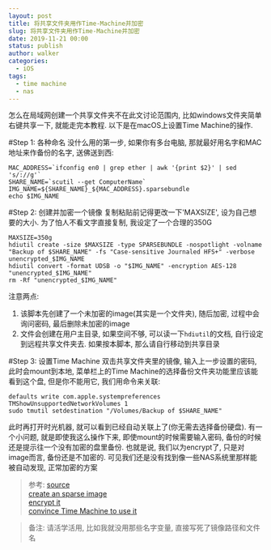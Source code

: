 ```yaml
---
layout: post
title: 将共享文件夹用作Time-Machine并加密
slug: 将共享文件夹用作Time-Machine并加密
date: 2019-11-21 00:00
status: publish
author: walker
categories: 
  - iOS
tags:
  - time machine
  - nas
---
```


怎么在局域网创建一个共享文件夹不在此文讨论范围内, 比如windows文件夹简单右键共享一下, 就能走完本教程. 以下是在macOS上设置Time Machine的操作.

#Step 1: 各种命名
没什么用的第一步, 如果你有多台电脑, 那就最好用名字和MAC地址来作备份的名字, 送佛送到西:

	MAC_ADDRESS=`ifconfig en0 | grep ether | awk '{print $2}' | sed 's/://g'`
	SHARE_NAME=`scutil --get ComputerName`
	IMG_NAME=${SHARE_NAME}_${MAC_ADDRESS}.sparsebundle
	echo $IMG_NAME
	
#Step 2: 创建并加密一个镜像
复制粘贴前记得更改一下'MAXSIZE', 设为自己想要的大小. 为了怕人不看文字直接复制, 我设定了一个合理的350G

	MAXSIZE=350g
	hdiutil create -size $MAXSIZE -type SPARSEBUNDLE -nospotlight -volname "Backup of $SHARE_NAME" -fs "Case-sensitive Journaled HFS+" -verbose unencrypted_$IMG_NAME
	hdiutil convert -format UDSB -o "$IMG_NAME" -encryption AES-128 "unencrypted_$IMG_NAME"
	rm -Rf "unencrypted_$IMG_NAME"
注意两点:
1. 该脚本先创建了一个未加密的image(其实是一个文件夹), 随后加密, 过程中会询问密码, 最后删除未加密的image
2. 文件会创建在用户主目录, 如果空间不够, 可以读一下`hdiutil`的文档, 自行设定到远程共享文件夹去. 如果按本脚本, 那么请自行移动到共享目录

#Step 3: 设置Time Machine
双击共享文件夹里的镜像, 输入上一步设置的密码, 此时会mount到本地, 菜单栏上的Time Machine的选择备份文件夹功能里应该能看到这个盘, 但是你不能用它, 我们用命令来关联:

	defaults write com.apple.systempreferences TMShowUnsupportedNetworkVolumes 1
	sudo tmutil setdestination "/Volumes/Backup of $SHARE_NAME"
	
此时再打开时光机器, 就可以看到已经自动关联上了(你无需去选择备份硬盘).
有一个小问题, 就是即使我这么操作下来, 即使mount的时候需要输入密码, 备份的时候还是提示往一个没有加密的盘里备份. 也就是说, 我们以为encrypt了, 只是对image而言, 备份还是不加密的. 可见我们还是没有找到像一些NAS系统里那样能被自动发现, 正常加密的方案

>参考:
[source](https://chester.me/archives/2013/04/a-step-by-step-guide-to-configure-encrypted-time-machine-backups-over-a-non-time-capsule-network-share.html/)  
[create an sparse image](http://www.levelofindirection.com/journal/2009/10/10/using-a-networked-drive-for-time-machine-backups-on-a-mac.html)  
[encrypt it](http://www.cognizo.com/2012/04/encrypted-network-backups-with-os-x-time-machine/)  
[convince Time Machine to use it](http://basilsalad.com/how-to/create-time-machine-backup-network-drive-lion/)

>备注: 请活学活用, 比如我就没用那些名字变量, 直接写死了镜像路径和文件名
